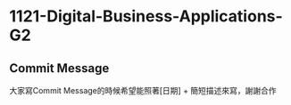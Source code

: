 # 1121-Digital-Business-Applications-G2
## Commit Message
大家寫Commit Message的時候希望能照著[日期] + 簡短描述來寫，謝謝合作
